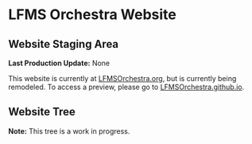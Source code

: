 # LFMS Orchestra Website
## Website Staging Area

__Last Production Update:__ None

This website is currently at [LFMSOrchestra.org](http://lfmsorchestra.org), but is currently being remodeled. To access a preview, please go to [LFMSOrchestra.github.io](https://lfmsorchestra.github.io). 

## Website Tree
__Note:__ This tree is a work in progress. 